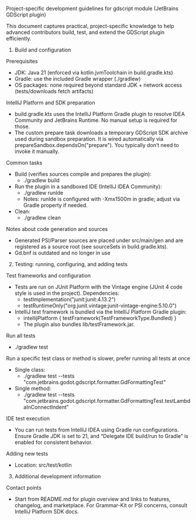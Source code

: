 Project-specific development guidelines for gdscript module (JetBrains GDScript plugin)

This document captures practical, project-specific knowledge to help advanced contributors build, test, and extend the GDScript plugin efficiently.

1) Build and configuration

Prerequisites
- JDK: Java 21 (enforced via kotlin.jvmToolchain in build.gradle.kts)
- Gradle: use the included Gradle wrapper (./gradlew)
- OS packages: none required beyond standard JDK + network access (tests/downloads fetch artifacts)

IntelliJ Platform and SDK preparation
- build.gradle.kts uses the IntelliJ Platform Gradle plugin to resolve IDEA Community and JetBrains Runtime. No manual setup is required for those.
- The custom prepare task downloads a temporary GDScript SDK archive used during sandbox preparation. It is wired automatically via prepareSandbox.dependsOn("prepare"). You typically don’t need to invoke it manually.

Common tasks
- Build (verifies sources compile and prepares the plugin):
  - ./gradlew build
- Run the plugin in a sandboxed IDE (IntelliJ IDEA Community):
  - ./gradlew runIde
  - Notes: runIde is configured with -Xmx1500m in gradle; adjust via Gradle property if needed.
- Clean:
  - ./gradlew clean

Notes about code generation and sources
- Generated PSI/Parser sources are placed under src/main/gen and are registered as a source root (see sourceSets in build.gradle.kts).
- Gd.bnf is outdated and no longer in use

2) Testing: running, configuring, and adding tests

Test frameworks and configuration
- Tests are run on JUnit Platform with the Vintage engine (JUnit 4 code style is used in the project). Dependencies:
  - testImplementation("junit:junit:4.13.2")
  - testRuntimeOnly("org.junit.vintage:junit-vintage-engine:5.10.0")
- IntelliJ test framework is bundled via the IntelliJ Platform Gradle plugin:
  - intellijPlatform { testFramework(TestFrameworkType.Bundled) }
  - The plugin also bundles lib/testFramework.jar.

Run all tests
- ./gradlew test

Run a specific test class or method is slower, prefer running all tests at once
- Single class:
  - ./gradlew test --tests "com.jetbrains.godot.gdscript.formatter.GdFormattingTest"
- Single method:
  - ./gradlew test --tests "com.jetbrains.godot.gdscript.formatter.GdFormattingTest.testLambdaInConnectIndent"

IDE test execution
- You can run tests from IntelliJ IDEA using Gradle run configurations. Ensure Gradle JDK is set to 21, and “Delegate IDE build/run to Gradle” is enabled for consistent behavior.

Adding new tests
- Location: src/test/kotlin

3) Additional development information

Contact points
- Start from README.md for plugin overview and links to features, changelog, and marketplace. For Grammar-Kit or PSI concerns, consult IntelliJ Platform SDK docs.
